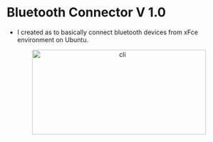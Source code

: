 # Bluetooth Connector V 1.0

- I created as to basically connect bluetooth devices from xFce environment on Ubuntu.

<p align="center"><img src="https://i.ibb.co/nQwrKRg/b-connector.png" width="390" height="190" 
title="cli"></p>
